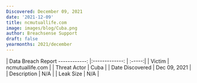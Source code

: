 ```yaml
---
Discovered: December 09, 2021
date: '2021-12-09'
title: ncmutuallife.com
image: images/blog/Cuba.png
author: Breachsense Support
draft: false
yearmonths: 2021/december
---
```



| Data Breach Report
------------:   |:-------------:    | :-----:|
| Victim    | ncmutuallife.com      | 
| Threat Actor    | Cuba      | 
| Date Discovered    | Dec 09, 2021      | 
| Description    | N/A      | 
| Leak Size    | N/A      | 


